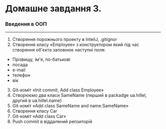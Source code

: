 # Домашне завдання 3.
### Введення в ООП
***
1. Створення порожнього проекту в InteliJ, .gitignor
2. Створення класу «Employee» з конструктором який під час створення об'єкта заповнює наступні поля:
- Прізвищу, ім'я, по-батькові
- посада
- e-mail
- телефон
- вік
3. Git-коміт «Init commit, Add class Employee»
4. Створюємо два класи SameName (перший в packadge ua.hillel, другий в ua.hillel.name)
5. Git-коміт «Add class SameName and name.SameName»
6. Створення класу Car
7. Git-коміт «Add class Car»
8. Push commit в віддалений репзиторій